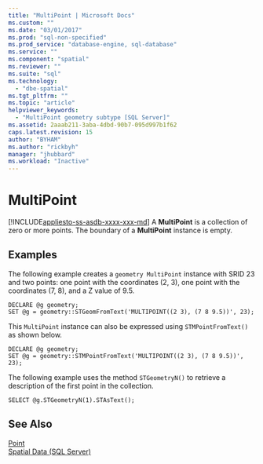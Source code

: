 ```yaml
---
title: "MultiPoint | Microsoft Docs"
ms.custom: ""
ms.date: "03/01/2017"
ms.prod: "sql-non-specified"
ms.prod_service: "database-engine, sql-database"
ms.service: ""
ms.component: "spatial"
ms.reviewer: ""
ms.suite: "sql"
ms.technology: 
  - "dbe-spatial"
ms.tgt_pltfrm: ""
ms.topic: "article"
helpviewer_keywords: 
  - "MultiPoint geometry subtype [SQL Server]"
ms.assetid: 2aaab211-3aba-4dbd-90b7-095d997b1f62
caps.latest.revision: 15
author: "BYHAM"
ms.author: "rickbyh"
manager: "jhubbard"
ms.workload: "Inactive"
---
```

# MultiPoint
[!INCLUDE[appliesto-ss-asdb-xxxx-xxx-md](../../includes/appliesto-ss-asdb-xxxx-xxx-md.md)]
  A **MultiPoint** is a collection of zero or more points. The boundary of a **MultiPoint** instance is empty.  
  
## Examples  
 The following example creates a `geometry MultiPoint` instance with SRID 23 and two points: one point with the coordinates (2, 3), one point with the coordinates (7, 8), and a Z value of 9.5.  
  
```  
DECLARE @g geometry;  
SET @g = geometry::STGeomFromText('MULTIPOINT((2 3), (7 8 9.5))', 23);  
```  
  
 This `MultiPoint` instance can also be expressed using `STMPointFromText()` as shown below.  
  
```  
DECLARE @g geometry;  
SET @g = geometry::STMPointFromText('MULTIPOINT((2 3), (7 8 9.5))', 23);  
```  
  
 The following example uses the method `STGeometryN()` to retrieve a description of the first point in the collection.  
  
```  
SELECT @g.STGeometryN(1).STAsText();  
```  
  
## See Also  
 [Point](../../relational-databases/spatial/point.md)   
 [Spatial Data &#40;SQL Server&#41;](../../relational-databases/spatial/spatial-data-sql-server.md)  
  
  
